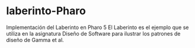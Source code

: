 # laberinto-Pharo
Implementación del Laberinto en Pharo 5
El Laberinto es el ejemplo que se utiliza en la asignatura Diseño de Software para ilustrar los patrones de diseño de Gamma et al.
